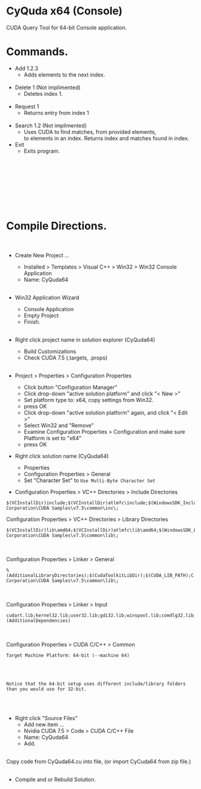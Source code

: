 # CyQuda x64 (Console)
CUDA Query Tool for 64-bit Console application.

Commands.
=========
* Add 1.2.3<br>
  - Adds elements to the next index.<br><br>
* Delete 1 (Not implimented)<br>
  - Deletes index 1.<br><br>
* Request 1
  - Returns entry from index 1<br><br>
* Search 1.2 (Not implimented)<br>
   - Uses CUDA to find matches, from provided elements, <br>
       to elements in an index. Returns index and matches found in index.
* Exit <br>
   - Exits program.

<br><br><br><br>
Compile Directions.<br><br>
===================

* Create New Project ...<br>
  - Installed > Templates > Visual C++ > Win32 > Win32 Console Application
  - Name: CyQuda64<BR><BR>
* Win32 Application Wizard
  - Console Application
  - Empty Project
  - Finish.<BR><BR>
* Right click project name in solution explorer (CyQuda64)
  - Build Customizations
  - Check CUDA 7.5 (.targets, .props) <br><br>
* Project > Properties > Configuration Properties
  - Click button "Configuration Manager"
  - Click drop-down "active solution platform" and click "< New >"
  - Set platform type to: x64, copy settings from Win32.
  - press OK
  - Click drop-down "active solution platform" again, and click "< Edit >"
  - Select Win32 and "Remove"
  - Examine Configuration Properties > Configuration and make sure Platform is set to "x64"
  - press OK
  

* Right click solution name (CyQuda64) 
  - Properties<br>
  - Configuration Properties > General
  - Set "Character Set" to  ``` Use Multi-Byte Character Set ```
  
*  Configuration Properties > VC++ Directories > Include Directories<br>
```
$(VCInstallDir)include;$(VCInstallDir)atlmfc\include;$(WindowsSDK_IncludePath);C:\ProgramData\NVIDIA Corporation\CUDA Samples\v7.5\common\inc\; 
```

Configuration Properties > VC++ Directories > Library Directories<br>
```
$(VCInstallDir)lib\amd64;$(VCInstallDir)atlmfc\lib\amd64;$(WindowsSDK_LibraryPath_x64);C:\ProgramData\NVIDIA Corporation\CUDA Samples\v7.5\common\lib\; 
```
<br><br>
Configuration Properties > Linker > General<br>
```
%(AdditionalLibraryDirectories);$(CudaToolkitLibDir);$(CUDA_LIB_PATH);C:\ProgramData\NVIDIA Corporation\CUDA Samples\v7.5\common\lib\; 
```
<br><br>
Configuration Properties > Linker > Input<br>
```
cudart.lib;kernel32.lib;user32.lib;gdi32.lib;winspool.lib;comdlg32.lib;advapi32.lib;shell32.lib;ole32.lib;oleaut32.lib;uuid.lib;odbc32.lib;odbccp32.lib;%(AdditionalDependencies) 
```
<br><br>
Configuration Properties > CUDA C/C++ > Common <br>
```
Target Machine Platform: 64-bit (--machine 64)
```
<br><br>

``` Notice that the 64-bit setup uses different include/library folders than you would use for 32-bit. ```

<br><br>

* Right click "Source Files"
  - Add new item ...
  - Nvidia CUDA 7.5 > Code > CUDA C/C++ File
  - Name: CyQuda64
  - Add.<br><br>

Copy code from CyQuda64.cu into file, (or import CyCuda64 from zip file.) <br><br>

* Compile and or Rebuild Solution.
